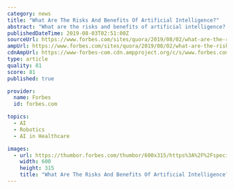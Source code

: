 ```yaml
---
category: news
title: "What Are The Risks And Benefits Of Artificial Intelligence?"
abstract: "What are the risks and benefits of artificial intelligence? originally appeared on Quora ... intimidating or unsettling – science fiction movies have been obsessed with robot takeovers for years and recent movies like I am Mother portray AI as ..."
publishedDateTime: 2019-08-03T02:51:00Z
sourceUrl: https://www.forbes.com/sites/quora/2019/08/02/what-are-the-risks-and-benefits-of-artificial-intelligence/?bcmt=1
ampUrl: https://www.forbes.com/sites/quora/2019/08/02/what-are-the-risks-and-benefits-of-artificial-intelligence/amp/
cdnAmpUrl: https://www-forbes-com.cdn.ampproject.org/c/s/www.forbes.com/sites/quora/2019/08/02/what-are-the-risks-and-benefits-of-artificial-intelligence/amp/
type: article
quality: 81
score: 81
published: true

provider:
  name: Forbes
  id: forbes.com

topics:
  - AI
  - Robotics
  - AI in Healthcare

images:
  - url: https://thumbor.forbes.com/thumbor/600x315/https%3A%2F%2Fspecials-images.forbesimg.com%2Fdam%2Fimageserve%2F1162067170%2F960x0.jpg%3Ffit%3Dscale
    width: 600
    height: 315
    title: "What Are The Risks And Benefits Of Artificial Intelligence?"
---
```

